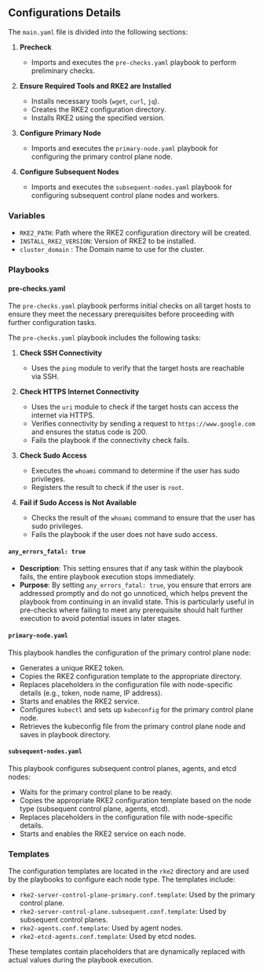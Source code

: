 ## Configurations Details
The `main.yaml` file is divided into the following sections:

1. **Precheck**
   * Imports and executes the `pre-checks.yaml` playbook to perform preliminary checks.

2. **Ensure Required Tools and RKE2 are Installed**
   * Installs necessary tools (`wget`, `curl`, `jq`).
   * Creates the RKE2 configuration directory.
   * Installs RKE2 using the specified version.

3. **Configure Primary Node**
   * Imports and executes the `primary-node.yaml` playbook for configuring the primary control plane node.

4. **Configure Subsequent Nodes**
   * Imports and executes the `subsequent-nodes.yaml` playbook for configuring subsequent control plane nodes and workers.

### Variables

* `RKE2_PATH`: Path where the RKE2 configuration directory will be created.
* `INSTALL_RKE2_VERSION`: Version of RKE2 to be installed.
*  `cluster_domain` : The Domain name to use for the cluster.

### Playbooks

#### pre-checks.yaml

The `pre-checks.yaml` playbook performs initial checks on all target hosts to ensure they meet the necessary prerequisites before proceeding with further configuration tasks.

The `pre-checks.yaml` playbook includes the following tasks:

1. **Check SSH Connectivity**
   * Uses the `ping` module to verify that the target hosts are reachable via SSH.

2. **Check HTTPS Internet Connectivity**
   * Uses the `uri` module to check if the target hosts can access the internet via HTTPS.
   * Verifies connectivity by sending a request to `https://www.google.com` and ensures the status code is 200.
   * Fails the playbook if the connectivity check fails.

3. **Check Sudo Access**
   * Executes the `whoami` command to determine if the user has sudo privileges.
   * Registers the result to check if the user is `root`.

4. **Fail if Sudo Access is Not Available**
   * Checks the result of the `whoami` command to ensure that the user has sudo privileges.
   * Fails the playbook if the user does not have sudo access.


#### `any_errors_fatal: true`

* **Description**: This setting ensures that if any task within the playbook fails, the entire playbook execution stops immediately.
* **Purpose**: By setting `any_errors_fatal: true`, you ensure that errors are addressed promptly and do not go unnoticed, which helps prevent the playbook from continuing in an invalid state. This is particularly useful in pre-checks where failing to meet any prerequisite should halt further execution to avoid potential issues in later stages.

#### `primary-node.yaml`
This playbook handles the configuration of the primary control plane node:

* Generates a unique RKE2 token.
* Copies the RKE2 configuration template to the appropriate directory.
* Replaces placeholders in the configuration file with node-specific details (e.g., token, node name, IP address).
* Starts and enables the RKE2 service.
* Configures `kubectl` and sets up `kubeconfig` for the primary control plane node.
* Retrieves the kubeconfig file from the primary control plane node and saves in playbook directory.

#### `subsequent-nodes.yaml`
This playbook configures subsequent control planes, agents, and etcd nodes:

* Waits for the primary control plane to be ready.
* Copies the appropriate RKE2 configuration template based on the node type (subsequent control plane, agents, etcd).
* Replaces placeholders in the configuration file with node-specific details.
* Starts and enables the RKE2 service on each node.

### Templates

The configuration templates are located in the `rke2` directory and are used by the playbooks to configure each node type. The templates include:

* `rke2-server-control-plane-primary.conf.template`: Used by the primary control plane.
* `rke2-server-control-plane.subsequent.conf.template`: Used by subsequent control planes.
* `rke2-agents.conf.template`: Used by agent nodes.
* `rke2-etcd-agents.conf.template`: Used by etcd nodes.

These templates contain placeholders that are dynamically replaced with actual values during the playbook execution.
